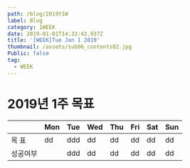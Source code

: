 ```yaml
---
path: /blog/2019Y1W
label: Blog
category: 1WEEK
date: 2019-01-01T14:33:43.937Z
title: '[WEEK]Tue Jan 1 2019'
thumbnail: /assets/sub06_contents02.jpg
Public: false
tag:
  - WEEK
---
```

# 2019년 1주 목표
|   |Mon|Tue|Wed|Thu|Fri|Sat|Sun|
|---|---|---|---|---|---|---|---|
| 목 표 |dd|ddd|dd|dd|dd|dd|dd|
|성공여부||ddd|dd|dd|dd|dd|dd|
